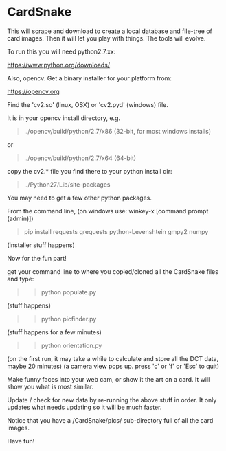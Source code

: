 # CardSnake
This will scrape and download to create a local database and file-tree of card images.
Then it will let you play with things. The tools will evolve.

To run this you will need python2.7.xx:

https://www.python.org/downloads/

Also, opencv. Get a binary installer for your platform from:

https://opencv.org

Find the 'cv2.so' (linux, OSX) or 'cv2.pyd' (windows) file.

It is  in your opencv install directory, e.g.

> ../opencv/build/python/2.7/x86  (32-bit, for most windows installs)

or

> ../opencv/build/python/2.7/x64    (64-bit)

copy the cv2.* file you find there to your python install dir:

> ../Python27/Lib/site-packages

You may need to get a few other python packages.

From the command line, (on windows use: winkey-x [command prompt (admin)])

>pip install requests grequests python-Levenshtein gmpy2 numpy

(installer stuff happens)

Now for the fun part!

get your command line to where you copied/cloned all the CardSnake files and type:

>> python populate.py

(stuff happens)

>> python picfinder.py

(stuff happens for a few minutes)

>> python orientation.py

(on the first run, it may take a while to calculate and store all the DCT data, maybe 20 minutes)
(a camera view pops up. press 'c' or 'f' or 'Esc' to quit) 

Make funny faces into your web cam, or show it the art on a card. It will show you what is most similar.

Update / check for new data by re-running the above stuff in order. 
It only updates what needs updating so it will be much faster.

Notice that you have a /CardSnake/pics/ sub-directory full of all the card images.

Have fun!